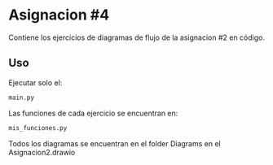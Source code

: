
# Asignacion #4

Contiene los ejercicios de diagramas de flujo de la asignacion #2 en código.

## Uso
Ejecutar solo el: 
```python
main.py 
``` 
Las funciones de cada ejercicio se encuentran en:
```python
mis_funciones.py
``` 

Todos los diagramas se encuentran en el folder Diagrams en el Asignacion2.drawio